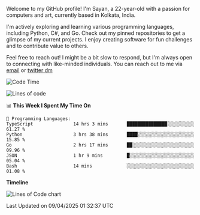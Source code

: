 Welcome to my GitHub profile! I'm Sayan, a 22-year-old with a passion for computers and art, currently based in Kolkata, India.

I'm actively exploring and learning various programming languages, including Python, C#, and Go. Check out my pinned repositories to get a glimpse of my current projects. I enjoy creating software for fun challenges and to contribute value to others.

Feel free to reach out! I might be a bit slow to respond, but I'm always open to connecting with like-minded individuals. You can reach out to me via [email](mailto:me@sayanbiswas.in) or [twitter dm](https://twitter.com/TheDankDel)

<!--START_SECTION:waka-->
![Code Time](http://img.shields.io/badge/Code%20Time-2%2C181%20hrs%2056%20mins-blue)

![Lines of code](https://img.shields.io/badge/From%20Hello%20World%20I%27ve%20Written-7.8%20million%20lines%20of%20code-blue)

📊 **This Week I Spent My Time On** 

```text
💬 Programming Languages: 
TypeScript               14 hrs 3 mins       ███████████████░░░░░░░░░░   61.27 % 
Python                   3 hrs 38 mins       ████░░░░░░░░░░░░░░░░░░░░░   15.85 % 
Go                       2 hrs 17 mins       ██░░░░░░░░░░░░░░░░░░░░░░░   09.96 % 
JSON                     1 hr 9 mins         █░░░░░░░░░░░░░░░░░░░░░░░░   05.04 % 
Bash                     14 mins             ░░░░░░░░░░░░░░░░░░░░░░░░░   01.08 % 
```

**Timeline**

![Lines of Code chart](https://raw.githubusercontent.com/Dank-del/Dank-del/main/assets/bar_graph.png)


 Last Updated on 09/04/2025 01:32:37 UTC
<!--END_SECTION:waka-->
